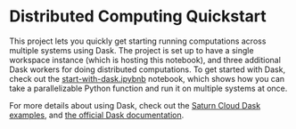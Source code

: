 # Distributed Computing Quickstart

This project lets you quickly get starting running computations across multiple systems using Dask. The project is set up to have a single workspace instance (which is hosting this notebook), and three additional Dask workers for doing distributed computations. To get started with Dask, check out the [start-with-dask.ipybnb](start-with-dask.ipybnb) notebook, which shows how you can take a parallelizable Python function and run it on multiple systems at once.

For more details about using Dask, check out the [Saturn Cloud Dask examples](https://www.saturncloud.io/docs/examples/dask/), and [the official Dask documentation](https://docs.dask.org/en/latest/).